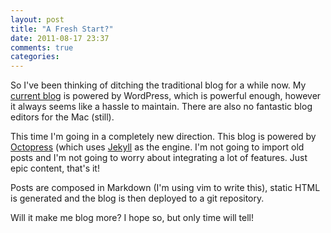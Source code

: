 ```yaml
---
layout: post
title: "A Fresh Start?"
date: 2011-08-17 23:37
comments: true
categories: 
---
```


So I've been thinking of ditching the traditional blog for a while now.  My [current blog](http://flux88.com) is powered by WordPress, which 
is powerful enough, however it always seems like a hassle to maintain.
There are also no fantastic blog editors for the Mac (still).

This time I'm going in a completely new direction.  This blog is powered
by [Octopress](http://octopress.org) (which uses
[Jekyll](https://github.com/mojombo/jekyll) as the engine.  I'm not
going to import old posts and I'm not going to worry about integrating a lot
of features. Just epic content, that's it!

Posts are composed in Markdown (I'm using vim to write this), static HTML is generated and the blog is then deployed to a git repository.

Will it make me blog more? I hope so, but only time will tell!
